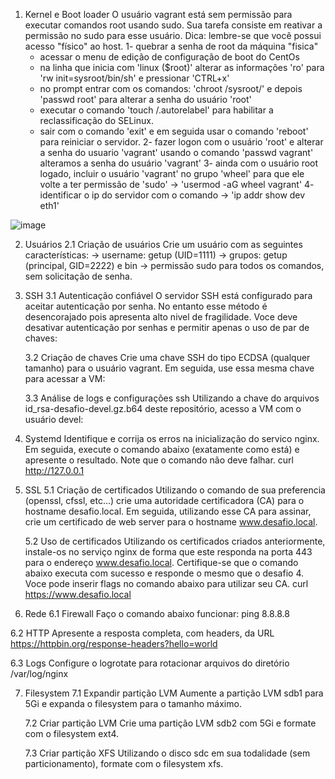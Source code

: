 1. Kernel e Boot loader
	O usuário vagrant está sem permissão para executar comandos root usando sudo. Sua tarefa consiste em reativar a permissão no sudo para esse usuário.
	Dica: lembre-se que você possui acesso "físico" ao host.
1- quebrar a senha de root da máquina "fisica" 
	- acessar o menu de edição de configuração de boot do CentOs
	- na linha que inicia com 'linux ($root)' alterar as informações 'ro' para 'rw init=sysroot/bin/sh' e pressionar 'CTRL+x'
	- no prompt entrar com os comandos: 'chroot /sysroot/' e depois 'passwd root' para alterar a senha do usuário 'root'
	- executar o comando 'touch /.autorelabel' para habilitar a reclassificação do SELinux.
	- sair com o comando 'exit' e em seguida usar o comando 'reboot' para reiniciar o servidor.
2- fazer logon com o usuário 'root' e alterar a senha do usuario 'vagrant' usando o comando 'passwd vagrant' alteramos a senha do usuário 'vagrant'
3- ainda com o usuário root logado, incluir o usuário 'vagrant' no grupo 'wheel' para que ele volte a ter permissão de 'sudo' -> 'usermod -aG wheel vagrant'
4- identificar o ip do servidor com o comando -> 'ip addr show dev eth1'

 ![image](https://user-images.githubusercontent.com/109318929/188898147-80f89931-d4d0-4264-9453-268af691af5e.png)





2. Usuários
	2.1 Criação de usuários
	Crie um usuário com as seguintes características:
	     ->	username: getup (UID=1111)
	     ->	grupos: getup (principal, GID=2222) e bin
	     ->	permissão sudo para todos os comandos, sem solicitação de senha.  	             
		     	               	             

3. SSH
	3.1 Autenticação confiável
	O servidor SSH está configurado para aceitar autenticação por senha. No entanto esse método é desencorajado pois apresenta alto nivel de fragilidade.
	Voce deve desativar autenticação por senhas e permitir apenas o uso de par de chaves:
		
	3.2 Criação de chaves
	Crie uma chave SSH do tipo ECDSA (qualquer tamanho) para o usuário vagrant. Em seguida, use essa mesma chave para acessar a VM:
		
	3.3 Análise de logs e configurações ssh
	Utilizando a chave do arquivos id_rsa-desafio-devel.gz.b64 deste repositório, acesso a VM com o usuário devel:

4. Systemd
	Identifique e corrija os erros na inicialização do servico nginx. Em seguida, execute o comando abaixo (exatamente como está) e apresente o resultado. Note que o comando não deve falhar.
	curl http://127.0.0.1
	

5. SSL
	5.1 Criação de certificados
	Utilizando o comando de sua preferencia (openssl, cfssl, etc...) crie uma autoridade certificadora (CA) para o hostname desafio.local. Em seguida, utilizando esse CA para assinar, crie um certificado de web server para o hostname www.desafio.local.


	5.2 Uso de certificados	
	Utilizando os certificados criados anteriormente, instale-os no serviço nginx de forma que este responda na porta 443 para o endereço www.desafio.local. Certifique-se que o comando abaixo executa com sucesso e responde o mesmo que o desafio 4. Voce pode inserir flags no comando abaixo para utilizar seu CA.
	curl https://www.desafio.local


6. Rede
	6.1 Firewall
	Faço o comando abaixo funcionar:
	ping 8.8.8.8


  6.2 HTTP
	Apresente a resposta completa, com headers, da URL https://httpbin.org/response-headers?hello=world

  6.3 Logs
  Configure o logrotate para rotacionar arquivos do diretório /var/log/nginx
	

7. Filesystem
	7.1 Expandir partição LVM
	Aumente a partição LVM sdb1 para 5Gi e expanda o filesystem para o tamanho máximo.
	
	7.2 Criar partição LVM
	Crie uma partição LVM sdb2 com 5Gi e formate com o filesystem ext4.
	
	7.3 Criar partição XFS
	Utilizando o disco sdc em sua todalidade (sem particionamento), formate com o filesystem xfs.
	
